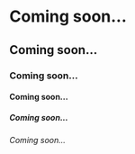# Coming soon...
## Coming soon...
### Coming soon...
#### Coming soon...
##### Coming soon...
###### Coming soon...